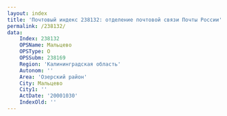 ```yaml
---
layout: index
title: 'Почтовый индекс 238132: отделение почтовой связи Почты России'
permalink: /238132/
data:
    Index: 238132
    OPSName: Мальцево
    OPSType: О
    OPSSubm: 238169
    Region: 'Калининградская область'
    Autonom: ''
    Area: 'Озерский район'
    City: Мальцево
    City1: ''
    ActDate: '20001030'
    IndexOld: ''
---
```

